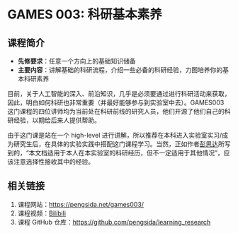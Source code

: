 # GAMES 003: 科研基本素养

## 课程简介

- **先修要求**：任意一个方向上的基础知识储备
- **主要内容**：讲解基础的科研流程，介绍一些必备的科研经验，力图培养你的基本科研素养

目前，关于人工智能的深入、前沿知识，几乎是必须要通过进行科研活动来获取，因此，明白如何科研也非常重要（并最好能够参与到实验室中去）。GAMES003 这门课程的四位讲师均为当前处在科研前线的研究人员，他们开源了他们自己的科研经验，以期给后来人提供帮助。

由于这门课是站在一个 high-level 进行讲解，所以推荐在本科进入实验室实习/成为研究生后，在具体的实验实践中搭配这门课程学习。当然，正如作者[彭思达](https://pengsida.net/)所写到的，“本文档适用于本人在本实验室的科研经历，但不一定适用于其他情况”，应该注意选择性接收其中的经验。

## 相关链接

1. 课程网站：<https://pengsida.net/games003/>
2. 课程视频：[Bilibili](https://www.bilibili.com/video/BV1RitTezEa9/?vd_source=1b53504d594b3b106e5065f1298139ba)
3. 课程 GitHub 仓库：<https://github.com/pengsida/learning_research>